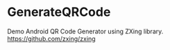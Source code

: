 # GenerateQRCode
Demo Android QR Code Generator using ZXing library. https://github.com/zxing/zxing
